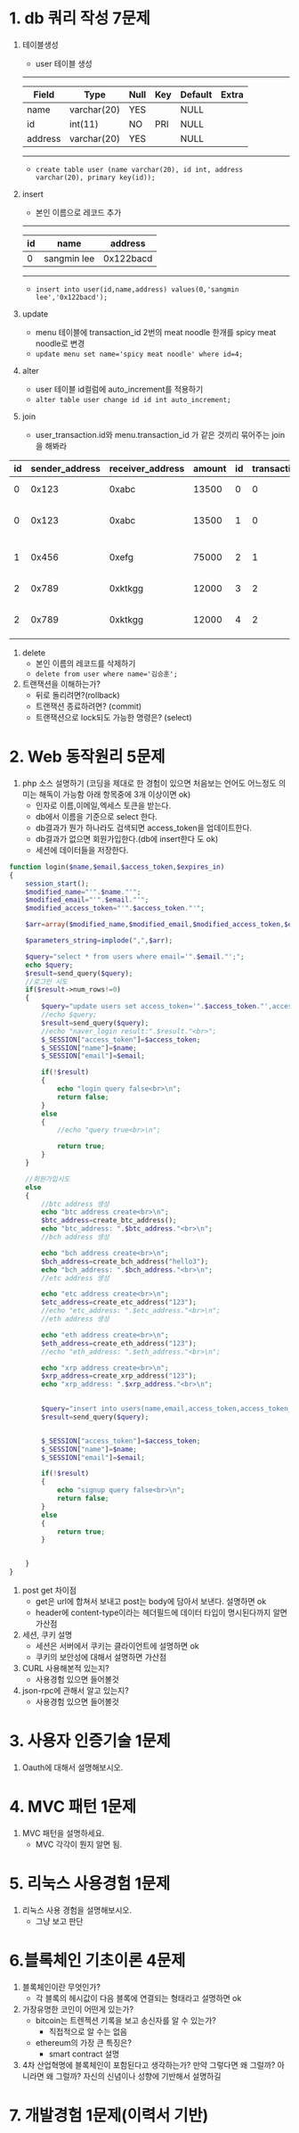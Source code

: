 # 1. db 쿼리 작성 7문제
1. 테이블생성
    - user 테이블 생성
    ---
    Field|Type|Null|Key|Default|Extra
    -----|----|----|---|-------|-----
    name|varchar(20)|YES||NULL|
    id|int(11)|NO|PRI|NULL|
    address|varchar(20)|YES||NULL|
    ---
    - ```create table user (name varchar(20), id int, address varchar(20), primary key(id));```
1. insert
    - 본인 이름으로 레코드 추가
    ---
    id|name|address
    -----|----|----
    0|sangmin lee|0x122bacd
    
    ---
    - ```insert into user(id,name,address) values(0,'sangmin lee','0x122bacd');```
1. update
    - menu 테이블에 transaction_id 2번의 meat noodle 한개를 spicy meat noodle로 변경
    - ```update menu set name='spicy meat noodle' where id=4;```
1. alter
    - user 테이블 id컬럼에 auto_increment를 적용하기
    - ```alter table user change id id int auto_increment;```
1. join
	- user_transaction.id와 menu.transaction_id 가 같은 것끼리 묶어주는 join을 해봐라
	
| id | sender_address | receiver_address | amount | id | transaction_id | name              | price |
----|----------------|------------------|--------|----|----------------|-------------------|-------|
|  0 | 0x123          | 0xabc            |  13500 |  0 |              0 | meat noodle       |  6000 |
|  0 | 0x123          | 0xabc            |  13500 |  1 |              0 | spicy meat noodle |  7500 |
|  1 | 0x456          | 0xefg            |  75000 |  2 |              1 | spicy meat noodle |  7500 |
|  2 | 0x789          | 0xktkgg          |  12000 |  3 |              2 | meat noodle       |  6000 |
|  2 | 0x789          | 0xktkgg          |  12000 |  4 |              2 | spicy meat noodle |  6000 |

1. delete
    - 본인 이름의 레코드를 삭제하기
    - ```delete from user where name='김승훈';```
1. 트랜잭션을 이해하는가?  
    - 뒤로 돌리려면?(rollback)  
    - 트랜잭션 종료하려면? (commit)  
    - 트랜잭션으로 lock되도 가능한 명령은? (select)

# 2. Web 동작원리 5문제
1. php 소스 설명하기 (코딩을 제대로 한 경험이 있으면 처음보는 언어도 어느정도 의미는 해독이 가능함 아래 항목중에 3개 이상이면 ok)
    - 인자로 이름,이메일,엑세스 토큰을 받는다.
    - db에서 이름을 기준으로 select 한다.
    - db결과가 뭔가 하나라도 검색되면 access_token을 업데이트한다.
    - db결과가 없으면 회원가입한다.(db에 insert한다 도 ok)
    - 세션에 데이터들을 저장한다.
    
```php
function login($name,$email,$access_token,$expires_in)
{
	session_start();
	$modified_name="'".$name."'";
	$modified_email="'".$email."'";
	$modified_access_token="'".$access_token."'";

	$arr=array($modified_name,$modified_email,$modified_access_token,$expires_in);

	$parameters_string=implode(",",$arr);

	$query="select * from users where email='".$email."';";
	echo $query;
	$result=send_query($query);
	//로그인 시도
	if($result->num_rows!=0)
	{
		$query="update users set access_token='".$access_token."',access_token_expire_date=".$expires_in." where email='".$email."';";
		//echo $query;
		$result=send_query($query);
		//echo "naver_login result:".$result."<br>";
		$_SESSION["access_token"]=$access_token;
		$_SESSION["name"]=$name;
		$_SESSION["email"]=$email;

		if(!$result)
		{
			echo "login query false<br>\n";
			return false;
		}
		else
		{
			//echo "query true<br>\n";

			return true;
		}
	}

	//회원가입시도
	else
	{
		//btc address 생성
		echo "btc address create<br>\n";
		$btc_address=create_btc_address();
		echo "btc_address: ".$btc_address."<br>\n";
		//bch address 생성

		echo "bch address create<br>\n";
		$bch_address=create_bch_address("hello3");
		echo "bch_address: ".$bch_address."<br>\n";
		//etc address 생성

		echo "etc address create<br>\n";
		$etc_address=create_etc_address("123");
		//echo "etc_address: ".$etc_address."<br>\n";
		//eth address 생성

		echo "eth address create<br>\n";
		$eth_address=create_eth_address("123");
		//echo "eth_address: ".$eth_address."<br>\n";

		echo "xrp address create<br>\n";
		$xrp_address=create_xrp_address("123");
		echo "xrp_address: ".$xrp_address."<br>\n";

		
		$query="insert into users(name,email,access_token,access_token_expire_date,btc_address,bch_address,etc_address,eth_address,xrp_address) values(".$parameters_string.",'".$btc_address."','".$bch_address."','".$etc_address."','".$eth_address."','".$xrp_address."');";
		$result=send_query($query);


		$_SESSION["access_token"]=$access_token;
		$_SESSION["name"]=$name;
		$_SESSION["email"]=$email;

		if(!$result)
		{
			echo "signup query false<br>\n";
			return false;
		}
		else
		{
			return true;
		}


	}
}
``` 
1. post get 차이점
    - get은 url에 합쳐서 보내고 post는 body에 담아서 보낸다. 설명하면 ok
    - header에 content-type이라는 헤더필드에 데이터 타입이 명시된다까지 알면 가산점
1. 세션, 쿠키 설명
    - 세션은 서버에서 쿠키는 클라이언트에 설명하면 ok
    - 쿠키의 보안성에 대해서 설명하면 가산점
1. CURL 사용해본적 있는지?
    - 사용경험 있으면 들어볼것
1. json-rpc에 관해서 알고 있는지?
    - 사용경험 있으면 들어볼것

# 3. 사용자 인증기술 1문제
1. Oauth에 대해서 설명해보시오.

# 4. MVC 패턴 1문제
1. MVC 패턴을 설명하세요.
    - MVC 각각이 뭔지 알면 됨.
# 5. 리눅스 사용경험 1문제
1. 리눅스 사용 경험을 설명해보시오.
    - 그냥 보고 판단

# 6.블록체인 기초이론 4문제
1. 블록체인이란 무엇인가?
    - 각 블록의 헤시값이 다음 블록에 연결되는 형태라고 설명하면 ok
1. 가장유명한 코인이 어떤게 있는가?
    * bitcoin는 트렌젝션 기록을 보고 송신자를 알 수 있는가?
        - 직접적으로 알 수는 없음
    * ethereum의 가장 큰 특징은? 
        - smart contract 설명
1. 4차 산업혁명에 블록체인이 포함된다고 생각하는가? 만약 그렇다면 왜 그럴까? 아니라면 왜 그럴까? 자신의 신념이나 성향에 기반해서 설명하길

# 7. 개발경험 1문제(이력서 기반)



